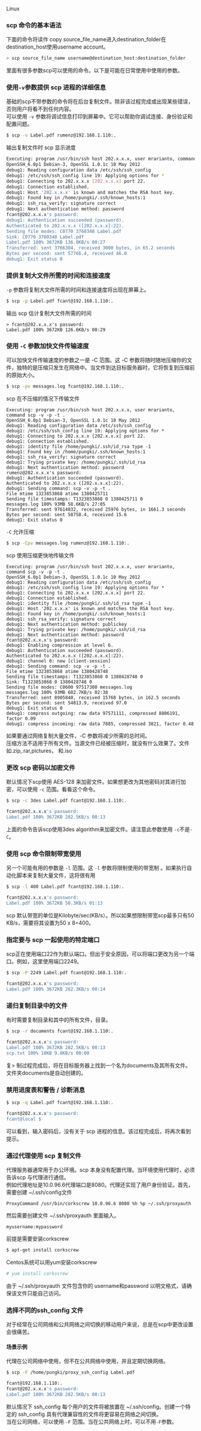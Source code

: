 Linux
<a name="pIc75"></a>
### scp 命令的基本语法
下面的命令将读作 copy source_file_name进入destination_folder在destination_host使用username account。
```bash
> scp source_file_name username@destination_host:destination_folder
```
里面有很多参数scp可以使用的命令。以下是可能在日常使用中使用的参数。
<a name="b0Kqg"></a>
### 使用`-v`参数提供 scp 进程的详细信息
基础的scp不带参数的命令将在后台复制文件。除非该过程完成或出现某些错误，否则用户将看不到任何内容。<br />可以使用 `-v` 参数将调试信息打印到屏幕中。它可以帮助你调试连接、身份验证和配置问题。
```bash
$ scp -v Label.pdf rumenz@192.168.1.110:.
```
输出复制文件时 scp 显示进度
```bash
Executing: program /usr/bin/ssh host 202.x.x.x, user mrarianto, command scp -v -t .
OpenSSH_6.0p1 Debian-3, OpenSSL 1.0.1c 10 May 2012
debug1: Reading configuration data /etc/ssh/ssh_config
debug1: /etc/ssh/ssh_config line 19: Applying options for *
debug1: Connecting to 202.x.x.x [202.x.x.x] port 22.
debug1: Connection established.
debug1: Host '202.x.x.x' is known and matches the RSA host key.
debug1: Found key in /home/pungki/.ssh/known_hosts:1
debug1: ssh_rsa_verify: signature correct
debug1: Next authentication method: password
fcant@202.x.x.x's password:
debug1: Authentication succeeded (password).
Authenticated to 202.x.x.x ([202.x.x.x]:22).
Sending file modes: C0770 3760348 Label.pdf
Sink: C0770 3760348 Label.pdf
Label.pdf 100% 3672KB 136.0KB/s 00:27
Transferred: sent 3766304, received 3000 bytes, in 65.2 seconds
Bytes per second: sent 57766.4, received 46.0
debug1: Exit status 0
```
<a name="OYngs"></a>
### 提供复制大文件所需的时间和连接速度
`-p` 参数将复制大文件所需的时间和连接速度将出现在屏幕上。
```bash
$ scp -p Label.pdf fcant@192.168.1.110:.
```
输出 scp 估计复制大文件所需的时间
```
> fcant@202.x.x.x's password:
Label.pdf 100% 3672KB 126.6KB/s 00:29
```
<a name="wyOAW"></a>
### 使用 `-C` 参数加快文件传输速度
可以加快文件传输速度的参数之一是 -C 范围。这 -C 参数将随时随地压缩你的文件，独特的是压缩只发生在网络中。当文件到达目标服务器时，它将恢复到压缩前的原始大小。
```bash
$ scp -pv messages.log fcant@192.168.1.110:.
```
scp 在不压缩的情况下传输文件
```
Executing: program /usr/bin/ssh host 202.x.x.x, user mrarianto, command scp -v -p -t .
OpenSSH_6.0p1 Debian-3, OpenSSL 1.0.1c 10 May 2012
debug1: Reading configuration data /etc/ssh/ssh_config
debug1: /etc/ssh/ssh_config line 19: Applying options for *
debug1: Connecting to 202.x.x.x [202.x.x.x] port 22.
debug1: Connection established.
debug1: identity file /home/pungki/.ssh/id_rsa type -1
debug1: Found key in /home/pungki/.ssh/known_hosts:1
debug1: ssh_rsa_verify: signature correct
debug1: Trying private key: /home/pungki/.ssh/id_rsa
debug1: Next authentication method: password
rumenz@202.x.x.x's password:
debug1: Authentication succeeded (password).
Authenticated to 202.x.x.x ([202.x.x.x]:22).
debug1: Sending command: scp -v -p -t .
File mtime 1323853868 atime 1380425711
Sending file timestamps: T1323853868 0 1380425711 0
messages.log 100% 93MB 58.6KB/s 27:05
Transferred: sent 97614832, received 25976 bytes, in 1661.3 seconds
Bytes per second: sent 58758.4, received 15.6
debug1: Exit status 0
```
`-C` 允许压缩
```bash
$ scp -Cpv messages.log rumenz@192.168.1.110:.
```
scp 使用压缩更快地传输文件
```
Executing: program /usr/bin/ssh host 202.x.x.x, user mrarianto, command scp -v -p -t .
OpenSSH_6.0p1 Debian-3, OpenSSL 1.0.1c 10 May 2012
debug1: Reading configuration data /etc/ssh/ssh_config
debug1: /etc/ssh/ssh_config line 19: Applying options for *
debug1: Connecting to 202.x.x.x [202.x.x.x] port 22.
debug1: Connection established.
debug1: identity file /home/pungki/.ssh/id_rsa type -1
debug1: Host '202.x.x.x' is known and matches the RSA host key.
debug1: Found key in /home/pungki/.ssh/known_hosts:1
debug1: ssh_rsa_verify: signature correct
debug1: Next authentication method: publickey
debug1: Trying private key: /home/pungki/.ssh/id_rsa
debug1: Next authentication method: password
fcant@202.x.x.x's password:
debug1: Enabling compression at level 6.
debug1: Authentication succeeded (password).
Authenticated to 202.x.x.x ([202.x.x.x]:22).
debug1: channel 0: new [client-session]
debug1: Sending command: scp -v -p -t .
File mtime 1323853868 atime 1380428748
Sending file timestamps: T1323853868 0 1380428748 0
Sink: T1323853868 0 1380428748 0
Sending file modes: C0600 97517300 messages.log
messages.log 100% 93MB 602.7KB/s 02:38
Transferred: sent 8905840, received 15768 bytes, in 162.5 seconds
Bytes per second: sent 54813.9, received 97.0
debug1: Exit status 0
debug1: compress outgoing: raw data 97571111, compressed 8806191, factor 0.09
debug1: compress incoming: raw data 7885, compressed 3821, factor 0.48
```
如果要通过网络复制大量文件，-C 参数将减少所需的总时间。<br />压缩方法不适用于所有文件。当源文件已经被压缩时，就没有什么效果了。文件如.zip,.rar,pictures， 和.iso
<a name="kLbwr"></a>
### 更改 scp 密码以加密文件
默认情况下scp使用 AES-128 来加密文件。如果想更改为其他密码对其进行加密，可以使用 `-c` 范围。看看这个命令。
```bash
$ scp -c 3des Label.pdf fcant@192.168.1.110:.

fcant@202.x.x.x's password:
Label.pdf 100% 3672KB 282.5KB/s 00:13
```
上面的命令告诉scp使用3des algorithm来加密文件。请注意此参数使用 `-c`不是`-C`。
<a name="UKxnX"></a>
### 使用 scp 命令限制带宽使用
另一个可能有用的参数是 `-l` 范围。这 `-l` 参数将限制使用的带宽制 。如果执行自动化脚本来复制大量文件，这将很有用
```bash
$ scp -l 400 Label.pdf fcant@192.168.1.110:.

fcant@202.x.x.x's password:
Label.pdf 100% 3672KB 50.3KB/s 01:13
```
scp 默认带宽的单位是Kilobyte/sec(KB/s）。所以如果想限制带宽scp最多只有50 KB/s，需要将其设置为50 x 8=400。
<a name="fuyPO"></a>
### 指定要与 scp 一起使用的特定端口
scp正在使用端口22作为默认端口。但出于安全原因，可以将端口更改为另一个端口。例如，这里使用端口2249。
```bash
$ scp -P 2249 Label.pdf fcant@192.168.1.110:.

fcant@202.x.x.x's password:
Label.pdf 100% 3672KB 262.3KB/s 00:14
```
<a name="PDyZV"></a>
### 递归复制目录中的文件
有时需要复制目录和其中的所有文件，目录。
```bash
$ scp -r documents fcant@192.168.1.110:.

fcant@202.x.x.x's password:
Label.pdf 100% 3672KB 282.5KB/s 00:13
scp.txt 100% 10KB 9.8KB/s 00:00
```
复> 制过程完成后，将在目标服务器上找到一个名为documents及其所有文件。文件夹documents是自动创建的。
<a name="oYTBa"></a>
### 禁用进度表和警告 / 诊断消息
```bash
$ scp -q Label.pdf fcant@192.168.1.110:.

fcant@202.x.x.x's password:
fcant@local $
```
可以看到，输入密码后，没有关于 scp 进程的信息。该过程完成后，将再次看到提示。
<a name="GNIeF"></a>
### 通过代理使用 scp 复制文件
代理服务器通常用于办公环境。scp 本身没有配置代理。当环境使用代理时，必须告诉scp 与代理进行通信。<br />例如代理地址是10.0.96.6代理端口是8080。代理还实现了用户身份验证。首先，需要创建 ~/.ssh/config文件
```
ProxyCommand /usr/bin/corkscrew 10.0.96.6 8080 %h %p ~/.ssh/proxyauth
```
然后需要创建文件 ~/.ssh/proxyauth 里面输入。
```
myusername:mypassword
```
前提是需要安装corkscrew
```bash
$ apt-get install corkscrew
```
Centos系统可以用yum安装corkscrew
```bash
# yum install corkscrew
```
由于 ~/.ssh/proxyauth 文件包含你的 username和password 以明文格式，请确保该文件只能自己访问。
<a name="Q1Gmh"></a>
### 选择不同的ssh_config 文件
对于经常在公司网络和公共网络之间切换的移动用户来说，总是在scp中更改设置会很痛苦。
<a name="MVmVT"></a>
#### 场景示例
代理在公司网络中使用，但不在公共网络中使用，并且定期切换网络。
```bash
$ scp -F /home/pungki/proxy_ssh_config Label.pdf

fcant@192.168.1.110:.
fcant@202.x.x.x's password:
Label.pdf 100% 3672KB 282.5KB/s 00:13
```
默认情况下 ssh_config 每个用户的文件将被放置在 ~/.ssh/config。创建一个特定的 ssh_config 具有代理兼容性的文件将更容易在网络之间切换。<br />当在公司网络，可以使用 `-F` 范围。当在公共网络上时，可以不用`-F`参数。
